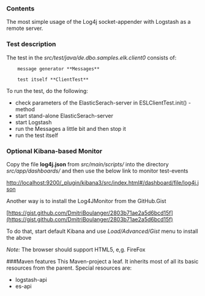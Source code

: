 
### Contents
The most simple usage of the Log4j socket-appender with Logstash as a remote server.

### Test description
The test in the *src/test/java/de.dbo.samples.elk.client0* consists of:

		message generator **Messages**

		test itself **ClientTest**

To run the test, do the following:

- check parameters of the ElasticSerach-server in ESLClientTest.init() - method
- start stand-alone ElasticSerach-server
- start Logstash
- run the Messages a little bit and then stop it
- run the test itself

### Optional Kibana-based Monitor

Copy the file **log4j.json** from *src/main/scripts/* into 
the directory *<Kibana-HOME>src/app/dashboards/* and then use the below link to monitor test-events

[http://localhost:9200/_plugin/kibana3/src/index.html#/dashboard/file/log4j.json](http://localhost:9200/_plugin/kibana3/src/index.html#/dashboard/file/log4j.json)

Another way is to install the Log4JMonitor from the GitHub.Gist

[https://gist.github.com/DmitriBoulanger/2803b71ae2a5d6bcd15f](https://gist.github.com/DmitriBoulanger/2803b71ae2a5d6bcd15f)

To do that, start default Kibana and use *Load/Advanced/Gist* menu to install the above

*Note:* The browser should support HTML5, e,g. FireFox

###Maven features
This Maven-project a leaf. It inherits most of all its basic resources from the parent.
Special resources are:

- logstash-api
- es-api 
